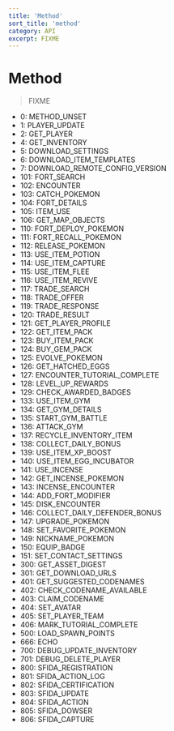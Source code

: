 ```yaml
---
title: 'Method'
sort_title: 'method'
category: API
excerpt: FIXME
---
```


# Method

> FIXME

- 0: METHOD_UNSET
- 1: PLAYER_UPDATE
- 2: GET_PLAYER
- 4: GET_INVENTORY
- 5: DOWNLOAD_SETTINGS
- 6: DOWNLOAD_ITEM_TEMPLATES
- 7: DOWNLOAD_REMOTE_CONFIG_VERSION
- 101: FORT_SEARCH
- 102: ENCOUNTER
- 103: CATCH_POKEMON
- 104: FORT_DETAILS
- 105: ITEM_USE
- 106: GET_MAP_OBJECTS
- 110: FORT_DEPLOY_POKEMON
- 111: FORT_RECALL_POKEMON
- 112: RELEASE_POKEMON
- 113: USE_ITEM_POTION
- 114: USE_ITEM_CAPTURE
- 115: USE_ITEM_FLEE
- 116: USE_ITEM_REVIVE
- 117: TRADE_SEARCH
- 118: TRADE_OFFER
- 119: TRADE_RESPONSE
- 120: TRADE_RESULT
- 121: GET_PLAYER_PROFILE
- 122: GET_ITEM_PACK
- 123: BUY_ITEM_PACK
- 124: BUY_GEM_PACK
- 125: EVOLVE_POKEMON
- 126: GET_HATCHED_EGGS
- 127: ENCOUNTER_TUTORIAL_COMPLETE
- 128: LEVEL_UP_REWARDS
- 129: CHECK_AWARDED_BADGES
- 133: USE_ITEM_GYM
- 134: GET_GYM_DETAILS
- 135: START_GYM_BATTLE
- 136: ATTACK_GYM
- 137: RECYCLE_INVENTORY_ITEM
- 138: COLLECT_DAILY_BONUS
- 139: USE_ITEM_XP_BOOST
- 140: USE_ITEM_EGG_INCUBATOR
- 141: USE_INCENSE
- 142: GET_INCENSE_POKEMON
- 143: INCENSE_ENCOUNTER
- 144: ADD_FORT_MODIFIER
- 145: DISK_ENCOUNTER
- 146: COLLECT_DAILY_DEFENDER_BONUS
- 147: UPGRADE_POKEMON
- 148: SET_FAVORITE_POKEMON
- 149: NICKNAME_POKEMON
- 150: EQUIP_BADGE
- 151: SET_CONTACT_SETTINGS
- 300: GET_ASSET_DIGEST
- 301: GET_DOWNLOAD_URLS
- 401: GET_SUGGESTED_CODENAMES
- 402: CHECK_CODENAME_AVAILABLE
- 403: CLAIM_CODENAME
- 404: SET_AVATAR
- 405: SET_PLAYER_TEAM
- 406: MARK_TUTORIAL_COMPLETE
- 500: LOAD_SPAWN_POINTS
- 666: ECHO
- 700: DEBUG_UPDATE_INVENTORY
- 701: DEBUG_DELETE_PLAYER
- 800: SFIDA_REGISTRATION
- 801: SFIDA_ACTION_LOG
- 802: SFIDA_CERTIFICATION
- 803: SFIDA_UPDATE
- 804: SFIDA_ACTION
- 805: SFIDA_DOWSER
- 806: SFIDA_CAPTURE
